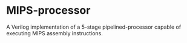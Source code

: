 # MIPS-processor
A Verilog implementation of a 5-stage pipelined-processor capable of executing MIPS assembly instructions.

